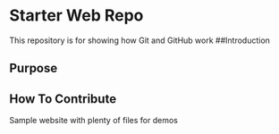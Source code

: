 # Starter Web Repo

This repository is for showing how Git and GitHub work
##Introduction

## Purpose
## How To Contribute

Sample website with plenty of files for demos
